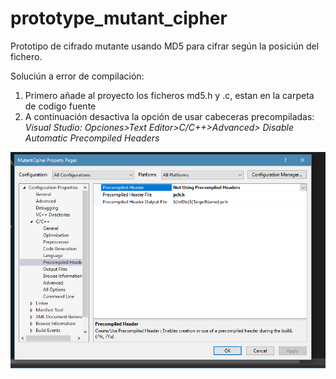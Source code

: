 # prototype_mutant_cipher
Prototipo de cifrado mutante usando MD5 para cifrar según la posiciún del fichero.

Soluciún a error de compilación:
  1. Primero añade al proyecto los ficheros md5.h y .c, estan en la carpeta de codigo fuente
  2. A continuación desactiva la opción de usar cabeceras precompiladas:  
    *Visual Studio: Opciones>Text Editor>C/C++>Advanced> Disable Automatic Precompiled Headers*
  
  ![alt text](https://github.com/SecureworldProject/prototype_mutant_cipher/blob/master/MicrosoftTeams-image.png?raw=true)
